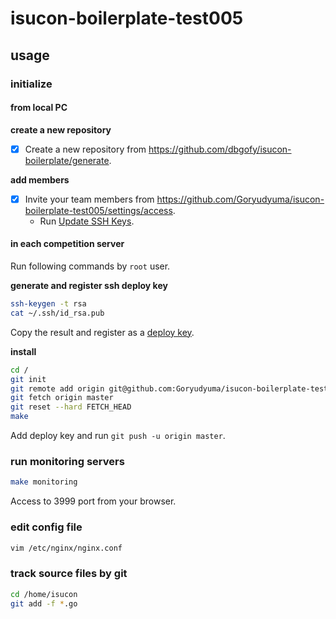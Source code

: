 # isucon-boilerplate-test005

## usage

### initialize

#### from local PC

**create a new repository**

- [x] Create a new repository from https://github.com/dbgofy/isucon-boilerplate/generate.

**add members**

- [x] Invite your team members from https://github.com/Goryudyuma/isucon-boilerplate-test005/settings/access.
  - Run [Update SSH Keys](https://github.com/Goryudyuma/isucon-boilerplate-test005/actions/workflows/update-sshkeys.yml).

#### in each competition server 

Run following commands by `root` user.

**generate and register ssh deploy key**

```bash
ssh-keygen -t rsa
cat ~/.ssh/id_rsa.pub
```

Copy the result and register as a [deploy key](https://github.com/Goryudyuma/isucon-boilerplate-test005/settings/keys/new).

**install**

```bash
cd /
git init
git remote add origin git@github.com:Goryudyuma/isucon-boilerplate-test005.git
git fetch origin master
git reset --hard FETCH_HEAD
make
```

Add deploy key and run `git push -u origin master`.

### run monitoring servers

```bash
make monitoring
```

Access to 3999 port from your browser.

### edit config file

```bash
vim /etc/nginx/nginx.conf
```

### track source files by git

```bash
cd /home/isucon
git add -f *.go
```
